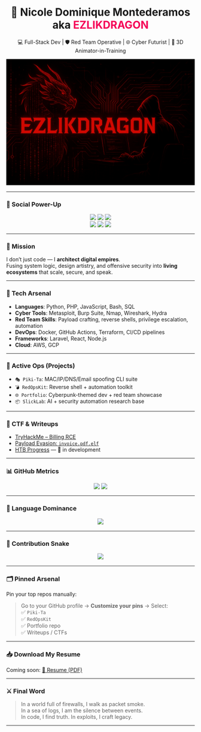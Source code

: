 <h1 align="center">🐉 Nicole Dominique Montederamos aka <span style="color:#f50057;">EZLIKDRAGON</span></h1>
<p align="center">💻 Full-Stack Dev | 🛡️ Red Team Operative | 🌐 Cyber Futurist | 🎨 3D Animator-in-Training</p>

<p align="center">
  <img src="https://github.com/EzlikDragon/EzlikDragon/blob/main/EzlikDragon.PNG?raw=true" alt="EzlikDragon GitHub Banner" />
</p>

---

### 🌟 Social Power-Up
<p align="center">
  <a href="https://linkedin.com/in/ndmontederamos"><img src="https://img.shields.io/badge/Connect-blue?logo=linkedin&style=for-the-badge" /></a>
  <a href="https://www.linkedin.com/messaging/compose/?recipient=ndmontederamos"><img src="https://img.shields.io/badge/Message-gray?logo=linkedin&style=for-the-badge" /></a>
  <a href="https://t.me/NDmontederamos"><img src="https://img.shields.io/badge/Telegram-Contact-blue?logo=telegram&style=for-the-badge" /></a>
  <br>
  <a href="https://github.com/EzlikDragon"><img src="https://img.shields.io/github/followers/EzlikDragon?label=Follow&style=social" /></a>
  <a href="https://github.com/EzlikDragon"><img src="https://img.shields.io/github/stars/EzlikDragon?style=social" /></a>
  <a href="https://komarev.com/ghpvc/?username=EzlikDragon&style=flat-square&color=red"><img src="https://komarev.com/ghpvc/?username=EzlikDragon&style=flat-square&color=red" /></a>
</p>

---

### 🚀 Mission
I don’t just code — I **architect digital empires**.  
Fusing system logic, design artistry, and offensive security into **living ecosystems** that scale, secure, and speak.

---

### 🧰 Tech Arsenal
- **Languages**: Python, PHP, JavaScript, Bash, SQL  
- **Cyber Tools**: Metasploit, Burp Suite, Nmap, Wireshark, Hydra  
- **Red Team Skills**: Payload crafting, reverse shells, privilege escalation, automation  
- **DevOps**: Docker, GitHub Actions, Terraform, CI/CD pipelines  
- **Frameworks**: Laravel, React, Node.js  
- **Cloud**: AWS, GCP  

---

### 🧪 Active Ops (Projects)
- `🎭 Piki-Ta`: MAC/IP/DNS/Email spoofing CLI suite  
- `💣 RedOpsKit`: Reverse shell + automation toolkit  
- `🌐 Portfolio`: Cyberpunk-themed dev + red team showcase  
- `📦 SlickLab`: AI + security automation research base

---

### 🧠 CTF & Writeups
- [TryHackMe – Billing RCE](https://tryhackme.com/room/billing?utm_source=linkedin)  
- [Payload Evasion: `invoice.pdf.elf`](https://github.com/EzlikDragon/RedOpsKit)  
- [HTB Progress](https://app.hackthebox.com/profile) — 🧪 in development

---

### 📊 GitHub Metrics
<p align="center">
  <img src="https://github-readme-stats.vercel.app/api?username=EzlikDragon&show_icons=true&theme=radical" />
  <img src="https://github-readme-streak-stats.herokuapp.com/?user=EzlikDragon&theme=radical" />
</p>

---

### 🧮 Language Dominance
<p align="center">
  <img src="https://github-readme-stats.vercel.app/api/top-langs/?username=EzlikDragon&layout=compact&theme=radical" />
</p>

---

### 🐍 Contribution Snake
<p align="center">
  <img src="https://raw.githubusercontent.com/EzlikDragon/EzlikDragon/output/github-contribution-grid-snake.svg" />
</p>

---

### 🗂️ Pinned Arsenal
Pin your top repos manually:
> Go to your GitHub profile → **Customize your pins** → Select:  
> ✅ `Piki-Ta`  
> ✅ `RedOpsKit`  
> ✅ Portfolio repo  
> ✅ Writeups / CTFs

---

### 📥 Download My Resume
Coming soon: [📄 Resume (PDF)](https://github.com/EzlikDragon/resume/releases)

---

### ⚔️ Final Word
> In a world full of firewalls, I walk as packet smoke.  
> In a sea of logs, I am the silence between events.  
> In code, I find truth. In exploits, I craft legacy.

---

<!--
**EzlikDragon/EzlikDragon** is a ✨ special ✨ repo because its README.md becomes your GitHub profile.
-->

